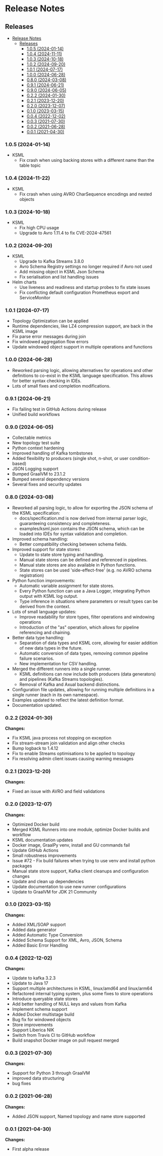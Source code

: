 # Release Notes

## Releases

* [Release Notes](#release-notes)
    * [Releases](#releases)
        * [1.0.5 (2024-01-14)](#105-2024-01-14)
        * [1.0.4 (2024-11-11)](#104-2024-11-22)
        * [1.0.3 (2024-10-18)](#103-2024-10-18)
        * [1.0.2 (2024-09-20)](#102-2024-09-20)
        * [1.0.1 (2024-07-17)](#101-2024-07-17)
        * [1.0.0 (2024-06-28)](#100-2024-06-28)
        * [0.8.0 (2024-03-08)](#080-2024-03-08)
        * [0.9.1 (2024-06-21)](#091-2024-06-21)
        * [0.9.0 (2024-06-05)](#090-2024-06-05)
        * [0.2.2 (2024-01-30)](#022-2024-01-30)
        * [0.2.1 (2023-12-20)](#021-2023-12-20)
        * [0.2.0 (2023-12-07)](#020-2023-12-07)
        * [0.1.0 (2023-03-15)](#010-2023-03-15)
        * [0.0.4 (2022-12-02)](#004-2022-12-02)
        * [0.0.3 (2021-07-30)](#003-2021-07-30)
        * [0.0.2 (2021-06-28)](#002-2021-06-28)
        * [0.0.1 (2021-04-30)](#001-2021-04-30)

### 1.0.5 (2024-01-14)
* KSML
  * Fix crash when using backing stores with a different name than the table topic

### 1.0.4 (2024-11-22)
* KSML
  * Fix crash when using AVRO CharSequence encodings and nested objects

### 1.0.3 (2024-10-18)
* KSML
  * Fix high CPU usage
  * Upgrade to Avro 1.11.4 to fix CVE-2024-47561

### 1.0.2 (2024-09-20)
* KSML
  * Upgrade to Kafka Streams 3.8.0
  * Avro Schema Registry settings no longer required if Avro not used 
  * Add missing object in KSML Json Schema
  * Fix serialisation and list handling issues
* Helm charts
  * Use liveness and readiness and startup probes to fix state issues
  * Fix conflicting default configuration Prometheus export and ServiceMonitor

### 1.0.1 (2024-07-17)
* Topology Optimization can be applied
* Runtime dependencies, like LZ4 compression support, are back in the KSML image
* Fix parse error messages during join
* Fix windowed aggregation flow errors
* Update windowed object support in multiple operations and functions

### 1.0.0 (2024-06-28)

* Reworked parsing logic, allowing alternatives for operations and other definitions to co-exist in the KSML language
  specification. This allows for better syntax checking in IDEs.
* Lots of small fixes and completion modifications.

### 0.9.1 (2024-06-21)

* Fix failing test in GitHub Actions during release
* Unified build workflows

### 0.9.0 (2024-06-05)

* Collectable metrics
* New topology test suite
* Python context hardening
* Improved handling of Kafka tombstones
* Added flexibility to producers (single shot, n-shot, or user condition-based)
* JSON Logging support
* Bumped GraalVM to 23.1.2
* Bumped several dependency versions
* Several fixes and security updates

### 0.8.0 (2024-03-08)

* Reworked all parsing logic, to allow for exporting the JSON schema of the KSML specification:
    * docs/specification.md is now derived from internal parser logic, guaranteeing consistency and completeness.
    * examples/ksml.json contains the JSON schema, which can be loaded into IDEs for syntax validation and completion.
* Improved schema handling:
    * Better compatibility checking between schema fields.
* Improved support for state stores:
    * Update to state store typing and handling.
    * Manual state stores can be defined and referenced in pipelines.
    * Manual state stores are also available in Python functions.
    * State stores can be used 'side-effect-free' (e.g. no AVRO schema registration)
* Python function improvements:
    * Automatic variable assignment for state stores.
    * Every Python function can use a Java Logger, integrating Python output with KSML log output.
    * Type inference in situations where parameters or result types can be derived from the context.
* Lots of small language updates:
    * Improve readability for store types, filter operations and windowing operations
    * Introduction of the "as" operation, which allows for pipeline referencing and chaining.
* Better data type handling:
    * Separation of data types and KSML core, allowing for easier addition of new data types in the future.
    * Automatic conversion of data types, removing common pipeline failure scenarios.
    * New implementation for CSV handling.
* Merged the different runners into a single runner.
    * KSML definitions can now include both producers (data generators) and pipelines (Kafka Streams topologies).
    * Removal of Kafka and Axual backend distinctions.
* Configuration file updates, allowing for running multiple definitions in a single runner (each in its own namespace).
* Examples updated to reflect the latest definition format.
* Documentation updated.

### 0.2.2 (2024-01-30)

**Changes:**

* Fix KSML java process not stopping on exception
* Fix stream-stream join validation and align other checks
* Bump logback to 1.4.12
* Fix to enable Streams optimisations to be applied to topology
* Fix resolving admin client issues causing warning messages

### 0.2.1 (2023-12-20)

**Changes:**

* Fixed an issue with AVRO and field validations

### 0.2.0 (2023-12-07)

**Changes:**

* Optimized Docker build
* Merged KSML Runners into one module, optimize Docker builds and workflow
* KSML documentation updates
* Docker image, GraalPy venv, install and GU commands fail
* Update GitHub Actions
* Small robustness improvements
* Issue #72 - Fix build failures when trying to use venv and install python packages
* Manual state store support, Kafka client cleanups and configuration changes
* Update and clean up dependencies
* Update documentation to use new runner configurations
* Update to GraalVM for JDK 21 Community

### 0.1.0 (2023-03-15)

**Changes:**

* Added XML/SOAP support
* Added data generator
* Added Automatic Type Conversion
* Added Schema Support for XML, Avro, JSON, Schema
* Added Basic Error Handling

### 0.0.4 (2022-12-02)

**Changes:**

* Update to kafka 3.2.3
* Update to Java 17
* Support multiple architectures in KSML, linux/amd64 and linux/arm64
* Refactored internal typing system, plus some fixes to store operations
* Introduce queryable state stores
* Add better handling of NULL keys and values from Kafka
* Implement schema support
* Added Docker multistage build
* Bug fix for windowed objects
* Store improvements
* Support Liberica NIK
* Switch from Travis CI to GitHub workflow
* Build snapshot Docker image on pull request merged

### 0.0.3 (2021-07-30)

**Changes:**

* Support for Python 3 through GraalVM
* improved data structuring
* bug fixes

### 0.0.2 (2021-06-28)

**Changes:**

* Added JSON support, Named topology and name store supported

### 0.0.1 (2021-04-30)

**Changes:**

* First alpha release 
